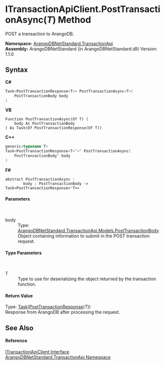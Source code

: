 # ITransactionApiClient.PostTransactionAsync(*T*) Method 
 

POST a transaction to ArangoDB.

**Namespace:**&nbsp;<a href="10b4cda7-da42-de9a-2bf6-0d4cae3bd2e3">ArangoDBNetStandard.TransactionApi</a><br />**Assembly:**&nbsp;ArangoDBNetStandard (in ArangoDBNetStandard.dll) Version: 1.1.0

## Syntax

**C#**<br />
``` C#
Task<PostTransactionResponse<T>> PostTransactionAsync<T>(
	PostTransactionBody body
)

```

**VB**<br />
``` VB
Function PostTransactionAsync(Of T) ( 
	body As PostTransactionBody
) As Task(Of PostTransactionResponse(Of T))
```

**C++**<br />
``` C++
generic<typename T>
Task<PostTransactionResponse<T>^>^ PostTransactionAsync(
	PostTransactionBody^ body
)
```

**F#**<br />
``` F#
abstract PostTransactionAsync : 
        body : PostTransactionBody -> Task<PostTransactionResponse<'T>> 

```


#### Parameters
&nbsp;<dl><dt>body</dt><dd>Type: <a href="9d8ed3cd-06ca-f476-3eb5-30532e4c9c0f">ArangoDBNetStandard.TransactionApi.Models.PostTransactionBody</a><br />Object containing information to submit in the POST transaction request.</dd></dl>

#### Type Parameters
&nbsp;<dl><dt>T</dt><dd>Type to use for deserializing the object returned by the transaction function.</dd></dl>

#### Return Value
Type: <a href="https://docs.microsoft.com/dotnet/api/system.threading.tasks.task-1" target="_blank" rel="noopener noreferrer">Task</a>(<a href="765eae7e-7735-e155-e932-4ebf273b7b32">PostTransactionResponse</a>(*T*))<br />Response from ArangoDB after processing the request.

## See Also


#### Reference
<a href="b7a1b5ca-7a76-acc5-a1d0-bc7dd4faee9e">ITransactionApiClient Interface</a><br /><a href="10b4cda7-da42-de9a-2bf6-0d4cae3bd2e3">ArangoDBNetStandard.TransactionApi Namespace</a><br />